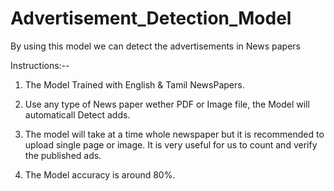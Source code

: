 # Advertisement_Detection_Model
By using this model we can detect the advertisements in News papers


Instructions:--

1. The Model Trained with English & Tamil NewsPapers.

2. Use any type of News paper wether PDF or Image file, the Model will automaticall Detect adds.

3. The model will take at a time whole newspaper but it is recommended to upload single page or image. It is very useful for us to count and verify the published ads.

4. The Model accuracy is around 80%. 
